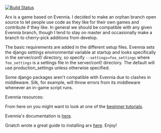 [![Build Status](https://travis-ci.org/Arx-Game/arxcode.svg?branch=stable_orphan)](https://travis-ci.org/Arx-Game/arxcode)

Arx is a game based on Evennia. I decided to make an orphan branch open source to let people
use code as they like for their own games and contribute if they like. In general we should
be compatible with any given Evennia branch, though I tend to stay on master and occasionally
make a branch to cherry-pick additions from develop.

The basic requirements  are added in the different setup files. Evennia sets the django settings
environmental variable at startup and looks specifically in the server/conf/ directory, so specify
`--settings=foo_settings` where `foo_settings` is a settings file in the server/conf/ directory.
The default will use production_settings unless otherwise specified.

Some django packages aren't compatible with Evennia due to clashes in middleware. Silk,
for example, will throw errors from its middleware whenever an in-game script runs.

Evennia resources:

From here on you might want to look at one of the [beginner tutorials](https://github.com/evennia/evennia/wiki/Tutorials).

Evennia's documentation is [here](https://github.com/evennia/evennia/wiki).

Griatch wrote a great guide to installing arx [here](https://github.com/evennia/evennia/wiki/Arxcode-installing-help).
Enjoy!

